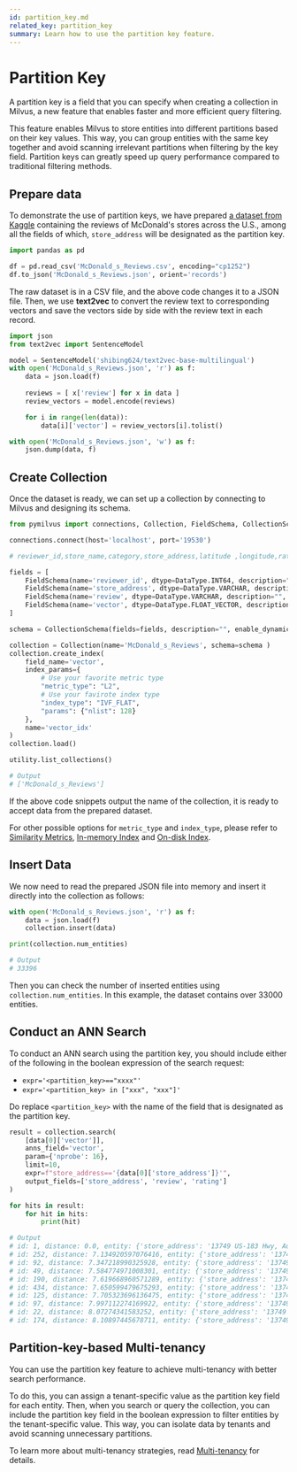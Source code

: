 ```yaml
---
id: partition_key.md
related_key: partition_key
summary: Learn how to use the partition key feature.
---
```


# Partition Key

A partition key is a field that you can specify when creating a collection in Milvus, a new feature that enables faster and more efficient query filtering.

This feature enables Milvus to store entities into different partitions based on their key values. This way, you can group entities with the same key together and avoid scanning irrelevant partitions when filtering by the key field. Partition keys can greatly speed up query performance compared to traditional filtering methods.

## Prepare data

To demonstrate the use of partition keys, we have prepared [a dataset from Kaggle](https://www.kaggle.com/datasets/nelgiriyewithana/mcdonalds-store-reviews) containing the reviews of McDonald's stores across the U.S., among all the fields of which, `store_address` will be designated as the partition key.

```python
import pandas as pd

df = pd.read_csv('McDonald_s_Reviews.csv', encoding="cp1252")
df.to_json('McDonald_s_Reviews.json', orient='records')
```

The raw dataset is in a CSV file, and the above code changes it to a JSON file. Then, we use **text2vec** to convert the review text to corresponding vectors and save the vectors side by side with the review text in each record.

```python
import json
from text2vec import SentenceModel

model = SentenceModel('shibing624/text2vec-base-multilingual')
with open('McDonald_s_Reviews.json', 'r') as f:
    data = json.load(f)
    
    reviews = [ x['review'] for x in data ]
    review_vectors = model.encode(reviews)

    for i in range(len(data)):
        data[i]['vector'] = review_vectors[i].tolist()

with open('McDonald_s_Reviews.json', 'w') as f:
    json.dump(data, f)
```

## Create Collection

Once the dataset is ready, we can set up a collection by connecting to Milvus and designing its schema.

```python
from pymilvus import connections, Collection, FieldSchema, CollectionSchema, DataType, utility

connections.connect(host='localhost', port='19530')

# reviewer_id,store_name,category,store_address,latitude ,longitude,rating_count,review_time,review,rating

fields = [
    FieldSchema(name='reviewer_id', dtype=DataType.INT64, description="", is_primary=True),
    FieldSchema(name='store_address', dtype=DataType.VARCHAR, description="", max_length=512, is_partition_key=True),
    FieldSchema(name='review', dtype=DataType.VARCHAR, description="", max_length=16384),
    FieldSchema(name='vector', dtype=DataType.FLOAT_VECTOR, description="", dim=384, is_index=True),
]

schema = CollectionSchema(fields=fields, description="", enable_dynamic_field=True)

collection = Collection(name='McDonald_s_Reviews', schema=schema )
collection.create_index(
    field_name='vector', 
    index_params={
        # Use your favorite metric type
        "metric_type": "L2", 
        # Use your favirote index type
        "index_type": "IVF_FLAT", 
        "params": {"nlist": 128}
    }, 
    name='vector_idx'
)
collection.load()

utility.list_collections()

# Output
# ['McDonald_s_Reviews']
```

If the above code snippets output the name of the collection, it is ready to accept data from the prepared dataset.

For other possible options for `metric_type` and `index_type`, please refer to [Similarity Metrics](metric.md), [In-memory Index](index.md) and [On-disk Index](disk_index.md).

## Insert Data

We now need to read the prepared JSON file into memory and insert it directly into the collection as follows:

```python
with open('McDonald_s_Reviews.json', 'r') as f:
    data = json.load(f)
    collection.insert(data)

print(collection.num_entities)

# Output
# 33396
```

Then you can check the number of inserted entities using `collection.num_entities`. In this example, the dataset contains over 33000 entities.

## Conduct an ANN Search

To conduct an ANN search using the partition key, you should include either of the following in the boolean expression of the search request:

- `expr='<partition_key>=="xxxx"'`
- `expr='<partition_key> in ["xxx", "xxx"]'`

Do replace `<partition_key>` with the name of the field that is designated as the partition key.

```python
result = collection.search(
    [data[0]['vector']], 
    anns_field='vector', 
    param={'nprobe': 16}, 
    limit=10, 
    expr=f"store_address=='{data[0]['store_address']}'", 
    output_fields=['store_address', 'review', 'rating']
)

for hits in result:
    for hit in hits:
        print(hit)

# Output
# id: 1, distance: 0.0, entity: {'store_address': '13749 US-183 Hwy, Austin, TX 78750, United States', 'review': 'Why does it look like someone spit on my food?\nI had a normal transaction,  everyone was chill and polite, but now i dont want to eat this. Im trying not to think about what this milky white/clear substance is all over my food, i d*** sure am not coming back.', 'rating': '1 star'}
# id: 252, distance: 7.134920597076416, entity: {'store_address': '13749 US-183 Hwy, Austin, TX 78750, United States', 'review': "this place has been smelling like a ports potty blew up inside. it's really nasty. food was cold and dry. this location doesn't seem to care.", 'rating': '1 star'}
# id: 92, distance: 7.347218990325928, entity: {'store_address': '13749 US-183 Hwy, Austin, TX 78750, United States', 'review': "Worst experience! All I asked for was a regular size coffee.I get to the window and was handed a small , I asked the woman if that was a regular to which she rudely said yes I questioned her again two more times then I asked her how many sizes of coffee they had she said small medium and large I asked her which one was the one I was holding and she said it's a small that's what we charged you for she said, and I told her I asked for a regular which would be a medium but I just drove off. Also asked for 3 splendas and 4 creamers on the side and received 3 regular sugars and 2 creamers. To top it off, coffee was full of coffee grounds to the point I was spitting them out. And as a little plus there was a piece of plastic! Never again!", 'rating': '1 star'}
# id: 49, distance: 7.584774971008301, entity: {'store_address': '13749 US-183 Hwy, Austin, TX 78750, United States', 'review': 'Horrible service worker with a stank attitude for no reason working at the window mute with an attitude mad because she is miserable at work . They mess up the order and then. Found a long hair in my daughters happy meal fries and then the extra fry was missing from her meal and t', 'rating': '1 star'}
# id: 190, distance: 7.619668960571289, entity: {'store_address': '13749 US-183 Hwy, Austin, TX 78750, United States', 'review': "THESE PEOPLE.. SO I ORDERED A HAPPY MEAL. MEANS YOU GET THE BOX  NOT A BAG. THEY ALWAYS GIVE ME THE BAGS. SO ONE DAY I SAW 4 ROWS OF BOXES. ASKED THEM FOR THE BOX AND THE PEOPLE MAGICALLY COULDN'T TALK. I CALLED CORPORATE. THE MANGER WRITES ME AN EMAIL SAYING THEY RAN OUT.\nREALLY?? RALLY??? IF I COULD GIVE THIS PLACE NEGATIVE ZERO STARS I WOULD.", 'rating': '1 star'}
# id: 434, distance: 7.650599479675293, entity: {'store_address': '13749 US-183 Hwy, Austin, TX 78750, United States', 'review': 'Fresh food. Surprisingly. ï¿½ï¿½ï¿', 'rating': '4 stars'}
# id: 125, distance: 7.705323696136475, entity: {'store_address': '13749 US-183 Hwy, Austin, TX 78750, United States', 'review': 'Asked me to wait at spot one. Asked for jelly and was completely ignored. Had to go inside to get it myself. Trash customer service. I blame management for not holding anyone accountable.', 'rating': '1 star'}
# id: 97, distance: 7.997112274169922, entity: {'store_address': '13749 US-183 Hwy, Austin, TX 78750, United States', 'review': 'When ordering food the employees conveniently forgot to turn off their microphones and were talking mess about all the food we had ordered, this is very unprofessional and honestly uncalled for. When I asked for a receipt they said it was in the bad and it was convenient not in there hold of management to speak ab', 'rating': '1 star'}
# id: 22, distance: 8.07274341583252, entity: {'store_address': '13749 US-183 Hwy, Austin, TX 78750, United States', 'review': "Meh.. just meh. When I finally get the correct order, it is generally tasty. I'm a picky eater, and have found ways to navigate the menu to get items I like. Worked in the service industry for years as a server, bartender, and trainer. Taking and fulfilling orders is NOT hard, tedious at times though. I only go here when I see they are not busy, in hope that my order is correct when I go to leave. In the 10 times that I have been here in the past past year, I have only had 1 order that was perfectly correct. Just ONE, not an exaggeration. That one order was just 2 large fries and nothing else. Though I will mention that when I got home and pulled them out of the bag, they were hardly what you'd call filled, (nor did I enjoy any on the 3 minute drive home) so little so that I even sent a picture and post to McDonald's on Facebook, at least the few were hot. The evening staff is very pleasant, but the morning staff leaves a lot to be desired, as well as thinking that they can talk negatively about people in Spanish out in the open which, being a light skinned Puerto Rican, I understand perfectly. I have submitted several complaints and NEVER received a call or email back. I just don't go here anymore to avoid the stress of paying money for something that is most likely wrong.", 'rating': '1 star'}
# id: 174, distance: 8.10897445678711, entity: {'store_address': '13749 US-183 Hwy, Austin, TX 78750, United States', 'review': 'Why is it everytime going to a McDonalds  they get ur order wrong?\nNot once\nBut all the Fxxxing time excuse my french\nThen on top they dont like u cause u ask for special request\nWhat is the point of wanting something to eat if u cannt have like u want it\nI guess we all forgatten who really we are working for\nThe customer', 'rating': '1 star'}
```

## Partition-key-based Multi-tenancy

You can use the partition key feature to achieve multi-tenancy with better search performance. 

To do this, you can assign a tenant-specific value as the partition key field for each entity. Then, when you search or query the collection, you can include the partition key field in the boolean expression to filter entities by the tenant-specific value. This way, you can isolate data by tenants and avoid scanning unnecessary partitions.

To learn more about multi-tenancy strategies, read [Multi-tenancy](multi_tenancy.md) for details.
